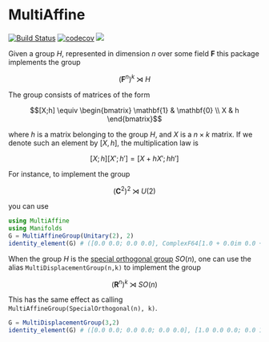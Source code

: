 # MultiAffine

[![Build Status](https://github.com/olivierverdier/MultiAffine.jl/actions/workflows/CI.yml/badge.svg?branch=main)](https://github.com/olivierverdier/MultiAffine.jl/actions/workflows/CI.yml?query=branch%3Amain)
[![codecov](https://codecov.io/gh/olivierverdier/MultiAffine.jl/graph/badge.svg?token=aTe2GSxvIw)](https://codecov.io/gh/olivierverdier/MultiAffine.jl)
[![](https://img.shields.io/badge/docs-dev-blue.svg)](https://olivierverdier.github.io/MultiAffine.jl/)


Given a group $`H`$, represented in dimension $`n`$ over some field $\mathbf{F}$
this package implements the group
```math
(\mathbf{F}^n)^k \rtimes H
```
The group consists of matrices of the form
```math
[X;h] \equiv \begin{bmatrix}
\mathbf{1} & \mathbf{0} \\
X & h
\end{bmatrix}
```
where $`h`$ is a matrix belonging to the group $H$,
and $`X`$ is a $`n × k`$ matrix.
If we denote such an element by $`[X,h]`$,
the multiplication law is
```math
[X;h] [X';h'] = [X+hX';hh']
```

For instance, to implement the group
```math
(\mathbf{C}^2)^2 \rtimes U(2)
```
you can use
```julia
using MultiAffine
using Manifolds
G = MultiAffineGroup(Unitary(2), 2)
identity_element(G) # ([0.0 0.0; 0.0 0.0], ComplexF64[1.0 + 0.0im 0.0 + 0.0im; 0.0 + 0.0im 1.0 + 0.0im])
```

When the group $`H`$ is the [special orthogonal group](https://en.wikipedia.org/wiki/Orthogonal_group) $SO(n)$, one can use the alias `MultiDisplacementGroup(n,k)` to implement the group
```math
(\mathbf{R}^n)^k \rtimes SO(n)
```
This has the same effect as calling `MultiAffineGroup(SpecialOrthogonal(n), k)`. 

```julia
G = MultiDisplacementGroup(3,2)
identity_element(G) # ([0.0 0.0; 0.0 0.0; 0.0 0.0], [1.0 0.0 0.0; 0.0 1.0 0.0; 0.0 0.0 1.0])
```

